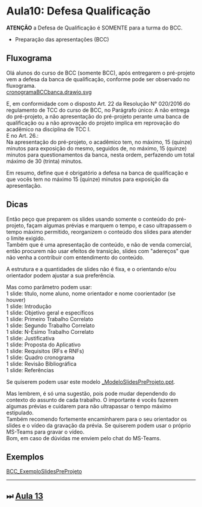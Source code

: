 # Aula10: Defesa Qualificação

**ATENÇÃO** a Defesa de Qualificação é SOMENTE para a turma do BCC.

- Preparação das apresentações (BCC)  

## Fluxograma

Olá alunos do curso de BCC (somente BCC), após entregarem o pré-projeto vem a defesa da banca de qualificação, conforme pode ser observado no fluxograma.  
[cronogramaBCCbanca.drawio.svg](../Cronogramas/cronogramaBCCbanca.drawio.svg "cronogramaBCCbanca.drawio.svg")  

E, em conformidade com o disposto Art. 22 da Resolução N° 020/2016 do regulamento de TCC do curso de BCC, no Parágrafo único:
    A não entrega do pré-projeto, a não apresentação do pré-projeto perante uma banca de qualificação ou a não aprovação do projeto implica em reprovação do acadêmico na disciplina de TCC I.  
E no Art. 26.:  
    Na apresentação do pré-projeto, o acadêmico tem, no máximo, 15 (quinze) minutos para exposição do mesmo, seguidos de, no máximo, 15 (quinze) minutos para questionamentos da banca, nesta ordem, perfazendo um total máximo de 30 (trinta) minutos.  

Em resumo, define que é obrigatório a defesa na banca de qualificação e que vocês tem no máximo 15 (quinze) minutos para exposição da apresentação.  

## Dicas

Então peço que preparem os slides usando somente o conteúdo do pré-projeto, façam algumas prévias e marquem o tempo, e caso ultrapassem o tempo máximo permitido, reorganizem o conteúdo dos slides para atender o limite exigido.  
Também que é uma apresentação de conteúdo, e não de venda comercial, então procurem não usar efeitos de transição, slides com "adereços" que não venha a contribuir com entendimento do conteúdo.  

A estrutura e a quantidades de slides não é fixa, e o orientando e/ou orientador podem ajustar a sua preferência.  

Mas como parâmetro podem usar:  
  1 slide: título, nome aluno, nome orientador e nome coorientador (se houver)  
  1 slide: Introdução  
  1 slide: Objetivo geral e específicos  
  1 slide: Primeiro Trabalho Correlato  
  1 slide: Segundo Trabalho Correlato  
  1 slide: N-Ésimo Trabalho Correlato  
  1 slide: Justificativa  
  1 slide: Proposta do Aplicativo  
  1 slide: Requisitos (RFs e RNFs)  
  1 slide: Quadro cronograma  
  1 slide: Revisão Bibliográfica  
  1 slide: Referências  

Se quiserem podem usar este modelo [_ModeloSlidesPreProjeto.ppt](../Exemplos/Slides/_ModeloSlidesPreProjeto.ppt "_ModeloSlidesPreProjeto.ppt").  

Mas lembrem, é só uma sugestão, pois pode mudar dependendo do contexto do assunto de cada trabalho. O importante é vocês fazerem algumas prévias e cuidarem para não ultrapassar o tempo máximo estipulado.  
Também recomendo fortemente encaminharem para o seu orientador os slides e o vídeo da gravação da prévia. Se quiserem podem usar o próprio MS-Teams para gravar o vídeo.  
Bom, em caso de dúvidas me enviem pelo chat do MS-Teams.  

## Exemplos

[BCC_ExemploSlidesPreProjeto](../Exemplos/Slides "BCC_ExemploSlidesPreProjeto")  

----------

## ⏭ [Aula 13](aula13Anotacoes.md "Aula 13")  

<!--
[FIXME: arrumar as fontes bibliográficas]  
## Principais Referências Bibliográficas​
-->